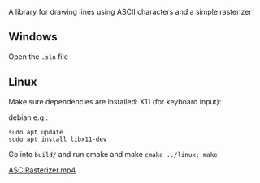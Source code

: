 A library for drawing lines using ASCII characters and a simple rasterizer

## Windows
Open the `.sln` file
## Linux
Make sure dependencies are installed:
X11 (for keyboard input):

debian e.g.:
```
sudo apt update
sudo apt install libx11-dev
```

Go into `build/` and run cmake and make `cmake ../linux; make`

[ASCIRasterizer.mp4](ASCIRasterizer.mp4)
